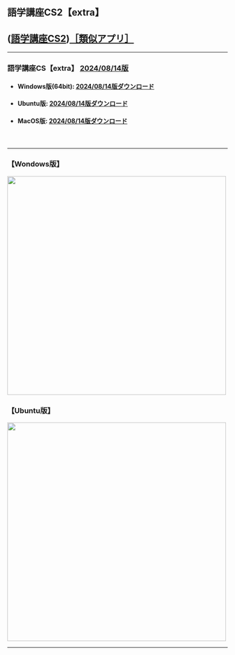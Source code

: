 ## 語学講座CS2【extra】
## ([語学講座CS2](https://csreviser.github.io/CaptureStream2/))[［類似アプリ］](https://csreviser.github.io/CaptureStream2/application)          

***
### 語学講座CS【extra】 [2024/08/14版](https://github.com/CSReviser/Capturestream2-extra/releases/tag/20240814)                 

   - #### Windows版(64bit): [2024/08/14版ダウンロード](https://github.com/CSReviser/CaptureStream2-extra/releases/download/20240814/CaptureStream2-extra-Windows-x64-20240814.zip)    
   - #### Ubuntu版: [2024/08/14版ダウンロード](https://github.com/CSReviser/CaptureStream2-extra/releases/download/20240814/CaptureStream2-extra-Ubuntu-20240814.zip)
   - #### MacOS版: [2024/08/14版ダウンロード](https://github.com/CSReviser/CaptureStream2-extra/releases/download/20240814/CaptureStream2-extra-MacOS-20240814-1.dmg)
　　     
                               
***       
### 【Wondows版】                       
<img src="https://github-production-user-asset-6210df.s3.amazonaws.com/46049273/281395064-56ddca42-8b83-41b7-83e9-927396b208f2.png" width="500">


### 【Ubuntu版】                       
<img src="https://user-images.githubusercontent.com/46049273/219273859-02f739d2-3ce0-4e2d-b4fc-70ed6c1cc340.png" width="500">

***      
<link rel="shortcut icon" type="image/x-icon" href="https://avatars.githubusercontent.com/u/46049273?v=4">
<meta name="twitter:image:src" content="https://avatars.githubusercontent.com/u/46049273?v=4">
